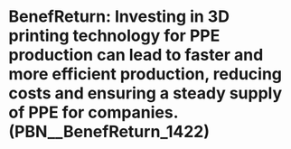 # BenefReturn: __Investing in 3D printing technology for PPE production can lead to faster and more efficient production, reducing costs and ensuring a steady supply of PPE for companies.__ (PBN__BenefReturn_1422)

